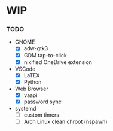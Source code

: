 # WIP

### TODO

- GNOME
  - [X] adw-gtk3
  - [X] GDM tap-to-click
  - [X] nixified OneDrive extension

- VSCode
  - [X] LaTEX
  - [X] Python

- Web Browser
  - [X] vaapi
  - [X] password sync

- systemd
  - [ ] custom timers
  - [ ] Arch Linux clean chroot (nspawn)